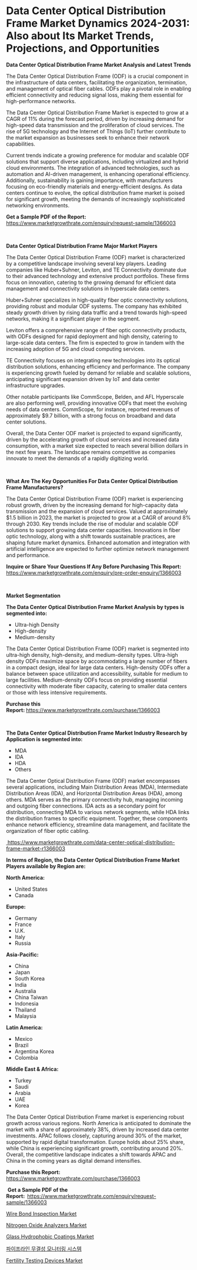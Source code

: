 <p><h1>Data Center Optical Distribution Frame Market Dynamics 2024-2031: Also about Its Market Trends, Projections, and Opportunities</h1></p><p><strong>Data Center Optical Distribution Frame Market Analysis and Latest Trends</strong></p>
<p><p>The Data Center Optical Distribution Frame (ODF) is a crucial component in the infrastructure of data centers, facilitating the organization, termination, and management of optical fiber cables. ODFs play a pivotal role in enabling efficient connectivity and reducing signal loss, making them essential for high-performance networks.</p><p>The Data Center Optical Distribution Frame Market is expected to grow at a CAGR of 11% during the forecast period, driven by increasing demand for high-speed data transmission and the proliferation of cloud services. The rise of 5G technology and the Internet of Things (IoT) further contribute to the market expansion as businesses seek to enhance their network capabilities.</p><p>Current trends indicate a growing preference for modular and scalable ODF solutions that support diverse applications, including virtualized and hybrid cloud environments. The integration of advanced technologies, such as automation and AI-driven management, is enhancing operational efficiency. Additionally, sustainability is gaining importance, with manufacturers focusing on eco-friendly materials and energy-efficient designs. As data centers continue to evolve, the optical distribution frame market is poised for significant growth, meeting the demands of increasingly sophisticated networking environments.</p></p>
<p><strong>Get a Sample PDF of the Report:&nbsp;</strong> <a href="https://www.marketgrowthrate.com/enquiry/request-sample/1366003">https://www.marketgrowthrate.com/enquiry/request-sample/1366003</a></p>
<p>&nbsp;</p>
<p><strong>Data Center Optical Distribution Frame Major Market Players</strong></p>
<p><p>The Data Center Optical Distribution Frame (ODF) market is characterized by a competitive landscape involving several key players. Leading companies like Huber+Suhner, Leviton, and TE Connectivity dominate due to their advanced technology and extensive product portfolios. These firms focus on innovation, catering to the growing demand for efficient data management and connectivity solutions in hyperscale data centers.</p><p>Huber+Suhner specializes in high-quality fiber optic connectivity solutions, providing robust and modular ODF systems. The company has exhibited steady growth driven by rising data traffic and a trend towards high-speed networks, making it a significant player in the segment.</p><p>Leviton offers a comprehensive range of fiber optic connectivity products, with ODFs designed for rapid deployment and high density, catering to large-scale data centers. The firm is expected to grow in tandem with the increasing adoption of 5G and cloud computing services.</p><p>TE Connectivity focuses on integrating new technologies into its optical distribution solutions, enhancing efficiency and performance. The company is experiencing growth fueled by demand for reliable and scalable solutions, anticipating significant expansion driven by IoT and data center infrastructure upgrades.</p><p>Other notable participants like CommScope, Belden, and AFL Hyperscale are also performing well, providing innovative ODFs that meet the evolving needs of data centers. CommScope, for instance, reported revenues of approximately $9.7 billion, with a strong focus on broadband and data center solutions.</p><p>Overall, the Data Center ODF market is projected to expand significantly, driven by the accelerating growth of cloud services and increased data consumption, with a market size expected to reach several billion dollars in the next few years. The landscape remains competitive as companies innovate to meet the demands of a rapidly digitizing world.</p></p>
<p>&nbsp;</p>
<p><strong>What Are The Key Opportunities For Data Center Optical Distribution Frame Manufacturers?</strong></p>
<p><p>The Data Center Optical Distribution Frame (ODF) market is experiencing robust growth, driven by the increasing demand for high-capacity data transmission and the expansion of cloud services. Valued at approximately $1.5 billion in 2023, the market is projected to grow at a CAGR of around 8% through 2030. Key trends include the rise of modular and scalable ODF solutions to support growing data center capacities. Innovations in fiber optic technology, along with a shift towards sustainable practices, are shaping future market dynamics. Enhanced automation and integration with artificial intelligence are expected to further optimize network management and performance.</p></p>
<p><strong>Inquire or Share Your Questions If Any Before Purchasing This Report:</strong> <a href="https://www.marketgrowthrate.com/enquiry/pre-order-enquiry/1366003">https://www.marketgrowthrate.com/enquiry/pre-order-enquiry/1366003</a></p>
<p>&nbsp;</p>
<p><strong>Market Segmentation</strong></p>
<p><strong>The Data Center Optical Distribution Frame Market Analysis by types is segmented into:</strong></p>
<p><ul><li>Ultra-high Density</li><li>High-density</li><li>Medium-density</li></ul></p>
<p><p>The Data Center Optical Distribution Frame (ODF) market is segmented into ultra-high density, high-density, and medium-density types. Ultra-high density ODFs maximize space by accommodating a large number of fibers in a compact design, ideal for large data centers. High-density ODFs offer a balance between space utilization and accessibility, suitable for medium to large facilities. Medium-density ODFs focus on providing essential connectivity with moderate fiber capacity, catering to smaller data centers or those with less intensive requirements.</p></p>
<p><strong>Purchase this Report:&nbsp;</strong><a href="https://www.marketgrowthrate.com/purchase/1366003">https://www.marketgrowthrate.com/purchase/1366003</a></p>
<p>&nbsp;</p>
<p><strong>The Data Center Optical Distribution Frame Market Industry Research by Application is segmented into:</strong></p>
<p><ul><li>MDA</li><li>IDA</li><li>HDA</li><li>Others</li></ul></p>
<p><p>The Data Center Optical Distribution Frame (ODF) market encompasses several applications, including Main Distribution Areas (MDA), Intermediate Distribution Areas (IDA), and Horizontal Distribution Areas (HDA), among others. MDA serves as the primary connectivity hub, managing incoming and outgoing fiber connections. IDA acts as a secondary point for distribution, connecting MDA to various network segments, while HDA links the distribution frames to specific equipment. Together, these components enhance network efficiency, streamline data management, and facilitate the organization of fiber optic cabling.</p></p>
<p><a href="https://www.marketgrowthrate.com/data-center-optical-distribution-frame-market-r1366003">&nbsp;https://www.marketgrowthrate.com/data-center-optical-distribution-frame-market-r1366003</a></p>
<p><strong>In terms of Region, the Data Center Optical Distribution Frame Market Players available by Region are:</strong></p>
<p>
    <p> <strong> North America: </strong>
        <ul>
            <li>United States</li>
            <li>Canada</li>
        </ul>
        </p> 
    <p> <strong> Europe: </strong>
        <ul>
            <li>Germany</li>
            <li>France</li>
            <li>U.K.</li>
            <li>Italy</li>
            <li>Russia</li>
        </ul>
        </p> 
    <p> <strong> Asia-Pacific: </strong>
        <ul>
            <li>China</li>
            <li>Japan</li>
            <li>South Korea</li>
            <li>India</li>
            <li>Australia</li>
            <li>China Taiwan</li>
            <li>Indonesia</li>
            <li>Thailand</li>
            <li>Malaysia</li>
        </ul>
        </p> 
    <p> <strong> Latin America: </strong>
        <ul>
            <li>Mexico</li>
            <li>Brazil</li>
            <li>Argentina Korea</li>
            <li>Colombia</li>
        </ul>
        </p> 
    <p> <strong> Middle East & Africa: </strong>
        <ul>
            <li>Turkey</li>
            <li>Saudi</li>
            <li>Arabia</li>
            <li>UAE</li>
            <li>Korea</li>
        </ul>
    </p>
    </p>
<p><p>The Data Center Optical Distribution Frame market is experiencing robust growth across various regions. North America is anticipated to dominate the market with a share of approximately 38%, driven by increased data center investments. APAC follows closely, capturing around 30% of the market, supported by rapid digital transformation. Europe holds about 25% share, while China is experiencing significant growth, contributing around 20%. Overall, the competitive landscape indicates a shift towards APAC and China in the coming years as digital demand intensifies.</p></p>
<p><strong>Purchase this Report: </strong><a href="https://www.marketgrowthrate.com/purchase/1366003">https://www.marketgrowthrate.com/purchase/1366003</a></p>
<p>&nbsp;<strong>Get a Sample PDF of the Report:&nbsp;&nbsp;</strong><a href="https://www.marketgrowthrate.com/enquiry/request-sample/1366003">https://www.marketgrowthrate.com/enquiry/request-sample/1366003</a></p>
<p><strong></strong></p>
<p><p><a href="https://github.com/kaufmannDavid16/Market-Research-Report-List-1/blob/main/wire-bond-inspection-market.md">Wire Bond Inspection Market</a></p><p><a href="https://medium.com/@yazulaeha_16337/future-insights-into-the-nitrogen-oxide-analyzers-market-trends-and-regional-analysis-for-the-year-3e856873bbe1">Nitrogen Oxide Analyzers Market</a></p><p><a href="https://issuu.com/reportprime-2/docs/glass-hydrophobic-coatings-market-s_d6b98a44efb74b">Glass Hydrophobic Coatings Market</a></p><p><a href="https://medium.com/@robertojones8678/%EA%B8%80%EB%A1%9C%EB%B2%8C-%ED%8C%8C%EC%9D%B4%ED%94%84%EB%9D%BC%EC%9D%B8-%EC%95%88%EC%A0%84-%EB%AA%A8%EB%8B%88%ED%84%B0%EB%A7%81-%EC%8B%9C%EC%8A%A4%ED%85%9C-%EC%8B%9C%EC%9E%A5-%EA%B7%9C%EB%AA%A8-%EB%B0%8F-%EC%8B%9C%EC%9E%A5-%ED%8A%B8%EB%A0%8C%EB%93%9C-%EB%B6%84%EC%84%9D-%EC%A7%80%EC%97%AD-%EC%A0%84%EB%A7%9D-%EA%B2%BD%EC%9F%81-%EC%A0%84%EB%9E%B5%EC%97%90-%EB%8C%80%ED%95%9C-%EC%98%88%EC%B8%A1-2024%EB%85%84-2031%EB%85%84-46d6a0195bdf?postPublishedType=repub">파이프라인 무결성 모니터링 시스템</a></p><p><a href="https://www.linkedin.com/pulse/fertility-testing-devices-industry-sector-market-dynamics-future-xtq3c">Fertility Testing Devices Market</a></p></p>